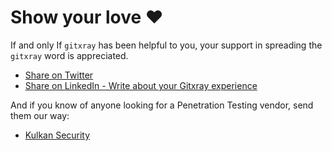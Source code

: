 # Show your love &hearts;

If and only If `gitxray` has been helpful to you, your support in spreading the `gitxray` word is appreciated. 

* <a href="https://twitter.com/intent/tweet?text=I'm%20using%20Gitxray%20(https://github.com/kulkansecurity/gitxray/)%20developed%20by%20%40kulkansecurity%20and%20I'm%20loving%20it!" target='_blank'>Share on Twitter</a>
* <a href="https://www.linkedin.com/shareArticle?mini=true&title=Gitxray&summary=Alalala&url=https%3A//github.com/kulkansecurity/gitxray/" target='_blank'>Share on LinkedIn - Write about your Gitxray experience</a>

And if you know of anyone looking for a Penetration Testing vendor, send them our way:

* <a href="https://www.kulkan.com/" target='_blank'>Kulkan Security</a>
